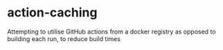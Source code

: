 # action-caching
Attempting to utilise GitHub actions from a docker registry as opposed to building each run, to reduce build times
